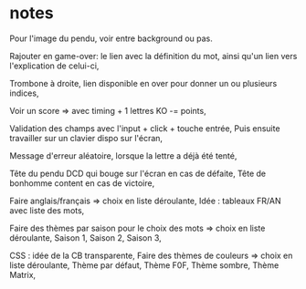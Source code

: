 # notes

Pour l'image du pendu, voir entre background ou pas.

Rajouter en game-over:
le lien avec la définition du mot, ainsi qu'un lien vers l'explication de celui-ci,

Trombone à droite,
lien disponible en over pour donner un ou plusieurs indices,

Voir un score => avec timing + 1 lettres KO -= points,

Validation des champs avec l'input + click + touche entrée,
Puis ensuite travailler sur un clavier dispo sur l'écran,

Message d'erreur aléatoire, lorsque la lettre a déjà été tenté,

Tête du pendu DCD qui bouge sur l'écran en cas de défaite,
Tête de bonhomme content en cas de victoire,

Faire anglais/français => choix en liste déroulante,
Idée : tableaux FR/AN avec liste des mots,

Faire des thèmes par saison pour le choix des mots => choix en liste déroulante,
Saison 1,
Saison 2,
Saison 3,

CSS : idée de la CB transparente,
Faire des thèmes de couleurs => choix en liste déroulante,
Thème par défaut,
Thème F0F,
Thème sombre,
Thème Matrix,
